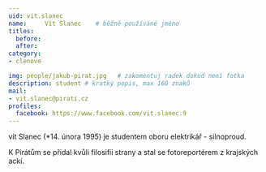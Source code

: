 ```yaml
---
uid: vit.slanec
name:     Vít Slanec  	# běžně používáné jméno
titles:
  before: 
  after:
category:
- clenove

img: people/jakub-pirat.jpg   # zakomentuj radek dokud není fotka
description: student # kratký popis, max 160 znaků
mail:
- vit.slanec@pirati.cz
profiles:
  facebook: https://www.facebook.com/vit.slanec.9
---
```


vít Slanec (*14. února 1995) je studentem oboru elektrikář - silnoproud.

K Pirátům se přidal kvůli filosifii strany a stal se fotoreportérem z krajských ackí.
